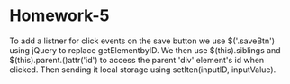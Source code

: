 # Homework-5
To add a listner for click events on the save button we use $('.saveBtn') using jQuery to replace getElementbyID. We then use $(this).siblings and $(this).parent.()attr('id') to access the parent 'div' element's id when clicked. Then sending it local storage using setIten(inputID, inputValue). 

